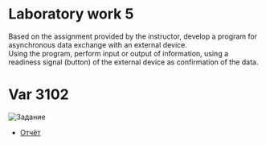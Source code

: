 # Laboratory work 5

Based on the assignment provided by the instructor, develop a program for asynchronous data exchange with an external device.   
Using the program, perform input or output of information, using a readiness signal (button) of the external device as confirmation of the data.

# Var 3102

![Задание](./docs/task.png)
- [Отчёт](./docs/report.pdf)